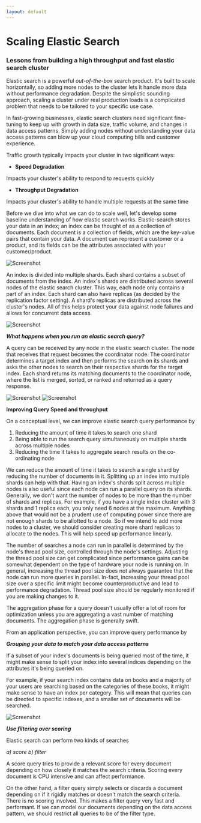 ```yaml
---
layout: default
---
```


# Scaling Elastic Search

### Lessons from building a high throughput and fast elastic search cluster



Elastic search is a powerful *out-of-the-box* search product. It's built to scale horizontally, so adding more nodes to the cluster lets it handle more data without performance degradation. Despite the simplistic sounding approach, scaling a cluster under real production loads is a complicated problem that needs to be tailored to your specific use case.

In fast-growing businesses, elastic search clusters need significant fine-tuning to keep up with growth in data size, traffic volume, and changes in data access patterns. Simply adding nodes without understanding your data access patterns can blow up your cloud computing bills and customer experience.

Traffic growth typically impacts your cluster in two significant ways:

- **Speed Degradation**

Impacts your cluster's ability to respond to requests quickly

- **Throughput Degradation**

Impacts your cluster's ability to handle multiple requests at the same time

Before we dive into what we can do to scale well, let's develop some baseline understanding of how elastic search works. Elastic-search stores your data in an index; an index can be thought of as a collection of documents. Each document is a collection of fields, which are the key-value pairs that contain your data. A document can represent a customer or a product, and its fields can be the attributes associated with your customer/product.

![Screenshot](/assets/img/one.png)

An index is divided into multiple shards. Each shard contains a subset of documents from the index. An index's shards are distributed across several nodes of the elastic search cluster. This way, each node only contains a part of an index. Each shard can also have replicas (as decided by the replication factor setting). A shard's replicas are distributed across the cluster's nodes. All of this helps protect your data against node failures and allows for concurrent data access.

![Screenshot](/assets/img/two.png)

***What happens when you run an elastic search query?***

A query can be received by any node in the elastic search cluster. The node that receives that request becomes the coordinator node. The coordinator determines a target index and then performs the search on its shards and asks the other nodes to search on their respective shards for the target index. Each shard returns its matching documents to the coordinator node, where the list is merged, sorted, or ranked and returned as a query response.

![Screenshot](/assets/img/three.png)
![Screenshot](/assets/img/four.png)

**Improving Query Speed and throughput**

On a conceptual level, we can improve elastic search query performance by

1. Reducing the amount of time it takes to search one shard
2. Being able to run the search query simultaneously on multiple shards across multiple nodes
3. Reducing the time it takes to aggregate search results on the co-ordinating node

We can reduce the amount of time it takes to search a single shard by reducing the number of documents in it. Splitting up an index into multiple shards can help with that. Having an index's shards split across multiple nodes is also useful since each node can run a parallel query on its shards. Generally, we don't want the number of nodes to be more than the number of shards and replicas. For example, if you have a single index cluster with 3 shards and 1 replica each, you only need 6 nodes at the maximum. Anything above that would not be a prudent use of computing power since there are not enough shards to be allotted to a node. So if we intend to add more nodes to a cluster, we should consider creating more shard replicas to allocate to the nodes. This will help speed up performance linearly.

The number of searches a node can run in parallel is determined by the node's thread pool size, controlled through the node's settings. Adjusting the thread pool size can get complicated since performance gains can be somewhat dependent on the type of hardware your node is running on. In general, increasing the thread pool size does not always guarantee that the node can run more queries in parallel. In-fact, increasing your thread pool size over a specific limit might become counterproductive and lead to performance degradation. Thread pool size should be regularly monitored if you are making changes to it.

The aggregation phase for a query doesn't usually offer a lot of room for optimization unless you are aggregating a vast number of matching documents. The aggregation phase is generally swift.

From an application perspective, you can improve query performance by

***Grouping your data to match your data access patterns***

If a subset of your index's documents is being queried most of the time, it might make sense to split your index into several indices depending on the attributes it's being queried on.

For example, if your search index contains data on books and a majority of your users are searching based on the categories of these books, it might make sense to have an index per category. This will mean that queries can be directed to specific indexes, and a smaller set of documents will be searched.


![Screenshot](/assets/img/five.png)

***Use filtering over scoring***

Elastic search can perform two kinds of searches

*a) score* *b) filter*

A score query tries to provide a relevant score for every document depending on how closely it matches the search criteria. Scoring every document is CPU intensive and can affect performance.

On the other hand, a filter query simply selects or discards a document depending on if it rigidly matches or doesn't match the search criteria. There is no scoring involved. This makes a filter query very fast and performant. If we can model our documents depending on the data access pattern, we should restrict all queries to be of the filter type.
